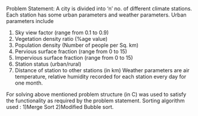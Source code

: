 Problem Statement:
A city is divided into ‘n’ no. of different climate stations. Each station has some urban parameters and weather 
parameters. Urban parameters include
1. Sky view factor (range from 0.1 to 0.9) 
2. Vegetation density ratio (%age value)
3. Population density (Number of people per Sq. km)
4. Pervious surface fraction (range from 0 to 15)
5. Impervious surface fraction (range from 0 to 15)
6. Station status (urban/rural) 
7. Distance of station to other stations (in km) 
Weather parameters are air temperature, relative humidity recorded for each station every day for one month.


For solving above mentioned problem structure (in C) was used to satisfy the functionality as required by the problem statement.
Sorting algorithm used :
  1)Merge Sort
  2)Modified Bubble sort.
